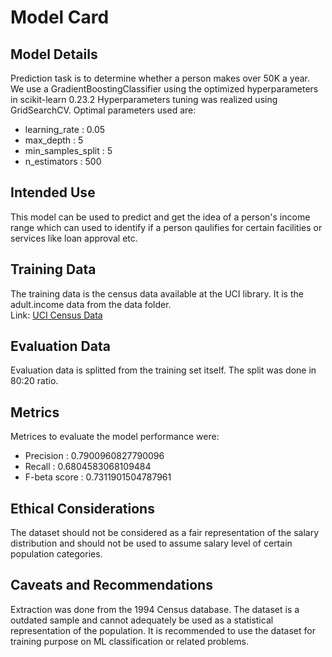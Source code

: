 # Model Card

## Model Details
Prediction task is to determine whether a person makes over 50K a year.
We use a GradientBoostingClassifier using the optimized hyperparameters in scikit-learn 0.23.2
Hyperparameters tuning was realized using GridSearchCV. Optimal parameters used are:

- learning_rate : 0.05
- max_depth : 5
- min_samples_split : 5
- n_estimators : 500

## Intended Use

This model can be used to predict and get the idea of a person's income range which can used to identify if a person qaulifies for certain facilities or services like loan approval etc.

## Training Data

The training data is the census data available at the UCI library. It is the adult.income data from the data folder.
<br />
Link: [UCI Census Data](https://archive.ics.uci.edu/ml/datasets/census+income )

## Evaluation Data

Evaluation data is splitted from the training set itself. The split was done in 80:20 ratio.

## Metrics
Metrices to evaluate the model performance were:

- Precision : 0.7900960827790096
- Recall : 0.6804583068109484
- F-beta score : 0.7311901504787961

## Ethical Considerations

The dataset should not be considered as a fair representation of the salary distribution and should not be used to assume salary level of certain population categories.

## Caveats and Recommendations

Extraction was done from the 1994 Census database. The dataset is a outdated sample and cannot adequately be used as a statistical representation of the population.
It is recommended to use the dataset for training purpose on ML classification or related problems.
